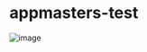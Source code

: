 # appmasters-test
![image](https://github.com/vitorromero97/appmasters-test/assets/45804143/f5eaa4f4-0736-4db8-a9a1-acc9fca56516)
